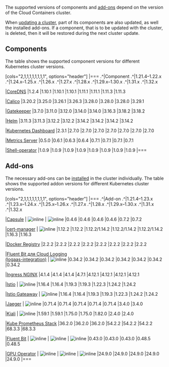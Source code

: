 The supported versions of components and [add-ons](../../addons-and-settings/addons) depend on the version of the Cloud Containers cluster.

When [updating a cluster](../../../instructions/update), part of its components are also updated, as well the installed add-ons. If a component, that is to be updated with the cluster, is deleted, then it will be restored during the next cluster update.

## Components

The table shows the supported component versions for different Kubernetes cluster versions.

[cols="2,1,1,1,1,1,1,1,1", options="header"]
|===
.^|Component
.^|1.21.4–1.22.x
.^|1.24.x–1.25.x
.^|1.26.x
.^|1.27.x
.^|1.28.x
.^|1.29.x–1.30.x
.^|1.31.x
.^|1.32.x

|[CoreDNS](https://github.com/coredns/coredns)
|1.2.4
|1.10.1
|1.10.1
|1.10.1
|1.11.1
|1.11.1
|1.11.3
|1.11.3

|[Calico](https://github.com/projectcalico/calico)
|3.20.2
|3.25.0
|3.26.1
|3.26.3
|3.28.0
|3.28.0
|3.28.0
|3.29.1

|[Gatekeeper](https://github.com/open-policy-agent/gatekeeper)
|3.7.0
|3.11.0
|3.12.0
|3.14.0
|3.14.0
|3.16.3
|3.18.2
|3.18.2

|[Helm](https://github.com/helm/helm)
|3.11.3
|3.11.3
|3.12.2
|3.12.2
|3.14.2
|3.14.2
|3.14.2
|3.14.2

|[Kubernetes Dashboard](https://github.com/kubernetes/dashboard)
|2.3.1
|2.7.0
|2.7.0
|2.7.0
|2.7.0
|2.7.0
|2.7.0
|2.7.0

|[Metrics Server](https://github.com/kubernetes-sigs/metrics-server)
|0.5.0
|0.6.1
|0.6.3
|0.6.4
|0.7.1
|0.7.1
|0.7.1
|0.7.1

|[Shell-operator](https://github.com/flant/shell-operator)
|1.0.9
|1.0.9
|1.0.9
|1.0.9
|1.0.9
|1.0.9
|1.0.9
|1.0.9
|===

## Add-ons

The necessary add-ons can be [installed](../../../instructions/addons/manage-addons#installing_addon) in the cluster individually. The table shows the supported addon versions for different Kubernetes cluster versions.

[cols="2,1,1,1,1,1,1,1,1", options="header"]
|===
.^|Add-on
.^|1.21.4–1.23.x
.^|1.23.x–1.24.x
.^|1.25.x–1.26.x
.^|1.27.x
.^|1.28.x
.^|1.29.x–1.30.x
.^|1.31.x
.^|1.32.x

|[Capsule](https://github.com/projectcapsule/capsule)
| ![](/en/assets/no.svg "inline")
| ![](/en/assets/no.svg "inline")
|0.4.6
|0.4.6
|0.4.6
|0.4.6
|0.7.2
|0.7.2

|[cert-manager](https://github.com/cert-manager/cert-manager)
| ![](/en/assets/no.svg "inline")
|1.12.2
|1.12.2
|1.12.2/1.14.2
|1.12.2/1.14.2
|1.12.2/1.14.2
|1.16.3
|1.16.3

|[Docker Registry](https://github.com/twuni/docker-registry.helm)
|2.2.2
|2.2.2
|2.2.2
|2.2.2
|2.2.2
|2.2.2
|2.2.2
|2.2.2

|[Fluent Bit для Cloud Logging<br>(logaas-integration)](../../../instructions/addons/advanced-installation/install-advanced-logaas-integration)
| ![](/en/assets/no.svg "inline")
|0.34.2
|0.34.2
|0.34.2
|0.34.2
|0.34.2
|0.34.2
|0.34.2

|[Ingress NGINX](https://github.com/kubernetes/ingress-nginx)
|4.1.4
|4.1.4
|4.1.4
|4.7.1
|4.12.1
|4.12.1
|4.12.1
|4.12.1

|[Istio](https://github.com/istio/istio)
| ![](/en/assets/no.svg "inline")
|1.16.4
|1.16.4
|1.19.3
|1.19.3
|1.22.3
|1.24.2
|1.24.2

|[Istio Gateaway](https://github.com/istio/gateway-api)
| ![](/en/assets/no.svg "inline")
|1.16.4
|1.16.4
|1.19.3
|1.19.3
|1.22.3
|1.24.2
|1.24.2

|[Jaeger](https://github.com/jaegertracing/jaeger)
| ![](/en/assets/no.svg "inline")
|0.71.4
|0.71.4
|0.71.4
|0.71.4
|0.71.4
|3.4.0
|3.4.0

|[Kiali](https://github.com/kiali/kiali)
| ![](/en/assets/no.svg "inline")
|1.59.1
|1.59.1
|1.75.0
|1.75.0
|1.82.0
|2.4.0
|2.4.0

|[Kube Prometheus Stack](https://github.com/prometheus-operator/kube-prometheus)
|36.2.0
|36.2.0
|36.2.0
|54.2.2
|54.2.2
|54.2.2
|68.3.3
|68.3.3

|[Fluent Bit](https://github.com/fluent/fluent-bit)
| ![](/en/assets/no.svg "inline")
| ![](/en/assets/no.svg "inline")
| ![](/en/assets/no.svg "inline")
|0.43.0
|0.43.0
|0.43.0
|0.48.5
|0.48.5

|[GPU Operator](https://github.com/NVIDIA/gpu-operator)
| ![](/en/assets/no.svg "inline")
| ![](/en/assets/no.svg "inline")
| ![](/en/assets/no.svg "inline")
|24.9.0
|24.9.0
|24.9.0
|24.9.0
|24.9.0
|===
